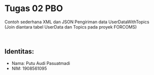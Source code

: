 # Tugas 02 PBO
Contoh sederhana XML dan JSON
Pengiriman data UserDataWithTopics (Join diantara tabel UserData dan Topics pada proyek FORCOMS)
</br>

</br>

## Identitas:
- Nama: Putu Audi Pasuatmadi
- NIM: 1908561095